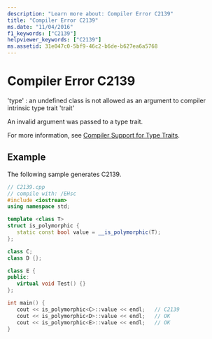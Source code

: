 ```yaml
---
description: "Learn more about: Compiler Error C2139"
title: "Compiler Error C2139"
ms.date: "11/04/2016"
f1_keywords: ["C2139"]
helpviewer_keywords: ["C2139"]
ms.assetid: 31e047c0-5bf9-46c2-b6de-b627ea6a5768
---
```

# Compiler Error C2139

'type' : an undefined class is not allowed as an argument to compiler intrinsic type trait 'trait'

An invalid argument was passed to a type trait.

For more information, see [Compiler Support for Type Traits](../../extensions/compiler-support-for-type-traits-cpp-component-extensions.md).

## Example

The following sample generates C2139.

```cpp
// C2139.cpp
// compile with: /EHsc
#include <iostream>
using namespace std;

template <class T>
struct is_polymorphic {
   static const bool value = __is_polymorphic(T);
};

class C;
class D {};

class E {
public:
   virtual void Test() {}
};

int main() {
   cout << is_polymorphic<C>::value << endl;   // C2139
   cout << is_polymorphic<D>::value << endl;   // OK
   cout << is_polymorphic<E>::value << endl;   // OK
}
```
